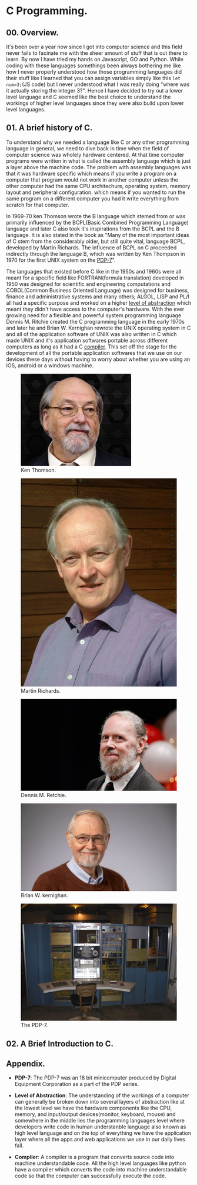 # C Programming.

## 00. Overview.
It's been over a year now since I got into computer science and this field never fails to facinate me with the sheer amount of stuff that is out there to learn. By now I have tried my hands on Javascript, GO and Python. While coding with these languages somethings been always bothering me like how I never properly understood how those programming languages did their stuff like I learned that you can assign variables simply like this `let num=3;`(JS code) but I never understood what I was really doing "where was it actually storing the integer 3?". Hence I have decided to try out a lower level language and C seemed like the best choice to understand the workings of higher level languages since they were also build upon lower level languages. 

## 01. A brief history of C.
To understand why we needed a language like C or any other programming language in general, we need to dive back in time when the field of computer science was wholely hardware centered. At that time computer programs were written in what is called the assembly language which is just a layer above the machine code. The problem with assembly languages was that it was hardware specific which means if you write a program on a computer that program would not work in another computer unless the other computer had the same CPU architechure, operating system, memory layout and peripheral configuration. which means if you wanted to run the same program on a different computer you had it write everything from scratch for that computer. 

In 1969-70 ken Thomson wrote the B language which stemed from or was primarily influenced by the BCPL(Basic Combined Programming Language) language and later C also took it's inspirations from the BCPL and the B language. It is also stated in the book as "Many of the most important ideas of C stem from the considerably older, but still quite vital, language BCPL, developed by Martin Richards. The influence of BCPL on C proceeded indirectly through the language B, which was written by Ken Thompson in 1970 for the first UNIX system on the [PDP-7](#appendix)". 

The languages that existed before C like in the 1950s and 1960s were all meant for a specific field like FORTRAN(formula translation) developed in 1950 was designed for scientific and engineering computations and COBOL(Common Business Oriented Language) was designed for business, finance and administrative systems and many others; ALGOL, LISP and PL/I all had a specific purpose and worked on a higher [level of abstraction](#appendix) which meant they didn't have access to the computer's hardware. With the ever growing need for a flexible and powerful system programming language Dennis M. Ritchie created the C programming language in the early 1970s and later he and Brian W. Kernighan rewrote the UNIX operating system in C and all of the application software of UNIX was also written in C which made UNIX and it's application softwares portable across different computers as long as it had a C [compiler](#appendix). This set off the stage for the development of all the portable application softwares that we use on our devices these days without having to worry about whether you are using an IOS, android or a windows machine.

<figure>
    <img src="/images/ken-thompson.jpg"
         alt="Ken Thomson">
    <figcaption>Ken Thomson.</figcaption>
</figure>
<figure>
    <img src="/images/martin_richards.jpeg"
         alt="Martin Richards">
    <figcaption>Martin Richards.</figcaption>
</figure>
<figure>
    <img src="/images/Dennis-Ritchie.jpg"
         alt="Dennis Ritchie">
    <figcaption>Dennis M. Retchie.</figcaption>
</figure>
<figure>
    <img src="/images/brian_kernighan.jpg"
         alt="Brian W. kernighan">
    <figcaption>Brian W. kernighan.</figcaption>
</figure>
<figure>
    <img src="/images/pdp-7.jpg"
         alt="PDP-7">
    <figcaption>The PDP-7.</figcaption>
</figure>

## 02. A Brief Introduction to C.

## Appendix.
 - **PDP-7**: The PDP-7 was an 18 bit minicomputer produced by Digital Equipment Corporation as a part of the PDP series.

 - **Level of Abstraction**: The understanding of the workings of a computer can generally be broken down into several layers of abstraction like at the lowest level we have the hardware components like the CPU, memory, and input/output devices(monitor, keyboard, mouse) and somewhere in the middle lies the programming languages level where developers write code in human understanble language also known as high level language and on the top of everything we have the application layer where all the apps and web applications we use in our daily lives fall.

 - **Compiler**: A compiler is a program that converts source code into machine understandable code. All the high level languages like python have a compiler which converts the code into machine understandable code so that the computer can successfully execute the code. 